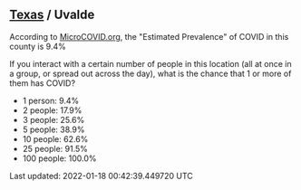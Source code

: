 
## [Texas](/united-states/texas) / Uvalde

According to [MicroCOVID.org](http://microcovid.org),
the "Estimated Prevalence" of COVID in this county is 9.4%

If you interact with a certain number of people in this location
(all at once in a group, or spread out across the day), what is the chance that
1 or more of them has COVID?

- 1 person: 9.4%
- 2 people: 17.9%
- 3 people: 25.6%
- 5 people: 38.9%
- 10 people: 62.6%
- 25 people: 91.5%
- 100 people: 100.0%

Last updated: 2022-01-18 00:42:39.449720 UTC
